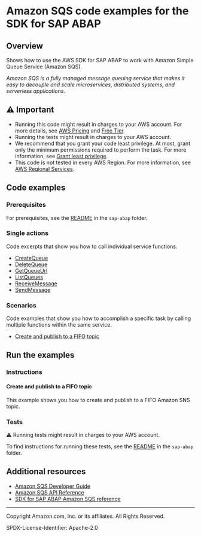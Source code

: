 # Amazon SQS code examples for the SDK for SAP ABAP

## Overview

Shows how to use the AWS SDK for SAP ABAP to work with Amazon Simple Queue Service (Amazon SQS).

<!--custom.overview.start-->
<!--custom.overview.end-->

_Amazon SQS is a fully managed message queuing service that makes it easy to decouple and scale microservices, distributed systems, and serverless applications._

## ⚠ Important

* Running this code might result in charges to your AWS account. For more details, see [AWS Pricing](https://aws.amazon.com/pricing/) and [Free Tier](https://aws.amazon.com/free/).
* Running the tests might result in charges to your AWS account.
* We recommend that you grant your code least privilege. At most, grant only the minimum permissions required to perform the task. For more information, see [Grant least privilege](https://docs.aws.amazon.com/IAM/latest/UserGuide/best-practices.html#grant-least-privilege).
* This code is not tested in every AWS Region. For more information, see [AWS Regional Services](https://aws.amazon.com/about-aws/global-infrastructure/regional-product-services).

<!--custom.important.start-->
<!--custom.important.end-->

## Code examples

### Prerequisites

For prerequisites, see the [README](../../README.md#Prerequisites) in the `sap-abap` folder.


<!--custom.prerequisites.start-->
<!--custom.prerequisites.end-->

### Single actions

Code excerpts that show you how to call individual service functions.

- [CreateQueue](zcl_aws1_sqs_actions.clas.abap#L65)
- [DeleteQueue](zcl_aws1_sqs_actions.clas.abap#L84)
- [GetQueueUrl](zcl_aws1_sqs_actions.clas.abap#L99)
- [ListQueues](zcl_aws1_sqs_actions.clas.abap#L116)
- [ReceiveMessage](zcl_aws1_sqs_actions.clas.abap#L179)
- [SendMessage](zcl_aws1_sqs_actions.clas.abap#L197)

### Scenarios

Code examples that show you how to accomplish a specific task by calling multiple
functions within the same service.

- [Create and publish to a FIFO topic](../sns/zcl_aws1_sns_scenario.clas.abap)


<!--custom.examples.start-->
<!--custom.examples.end-->

## Run the examples

### Instructions


<!--custom.instructions.start-->
<!--custom.instructions.end-->



#### Create and publish to a FIFO topic

This example shows you how to create and publish to a FIFO Amazon SNS topic.


<!--custom.scenario_prereqs.sns_PublishFifoTopic.start-->
<!--custom.scenario_prereqs.sns_PublishFifoTopic.end-->


<!--custom.scenarios.sns_PublishFifoTopic.start-->
<!--custom.scenarios.sns_PublishFifoTopic.end-->

### Tests

⚠ Running tests might result in charges to your AWS account.


To find instructions for running these tests, see the [README](../../README.md#Tests)
in the `sap-abap` folder.



<!--custom.tests.start-->
<!--custom.tests.end-->

## Additional resources

- [Amazon SQS Developer Guide](https://docs.aws.amazon.com/AWSSimpleQueueService/latest/SQSDeveloperGuide/welcome.html)
- [Amazon SQS API Reference](https://docs.aws.amazon.com/AWSSimpleQueueService/latest/APIReference/Welcome.html)
- [SDK for SAP ABAP Amazon SQS reference](https://docs.aws.amazon.com/sdk-for-sap-abap/v1/api/latest/sqs/index.html)

<!--custom.resources.start-->
<!--custom.resources.end-->

---

Copyright Amazon.com, Inc. or its affiliates. All Rights Reserved.

SPDX-License-Identifier: Apache-2.0